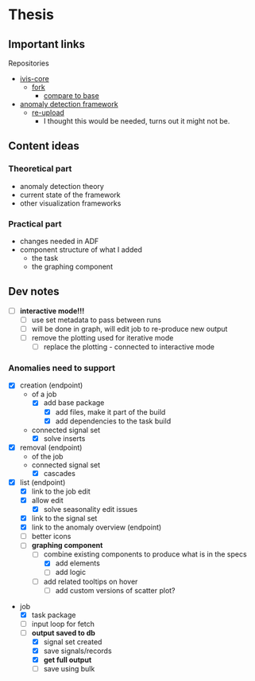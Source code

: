 # Thesis

## Important links

Repositories

- [ivis-core](https://github.com/smartarch/ivis-core)
  - [fork](https://github.com/bastianluk/ivis-core)
    - [compare to base](https://github.com/smartarch/ivis-core/compare/master...bastianluk:devel)
- [anomaly detection framework](https://bitbucket.org/rakibulmdalamtime-series-anomaly-detection-framework/src/master/)
  - [re-upload](https://github.com/bastianluk/Time-series-Anomaly-Detection-Framework)
    - I thought this would be needed, turns out it might not be.

## Content ideas

### Theoretical part

- anomaly detection theory
- current state of the framework
- other visualization frameworks

### Practical part

- changes needed in ADF
- component structure of what I added
  - the task
  - the graphing component

## Dev notes

- [ ] **interactive mode!!!**
  - [ ] use set metadata to pass between runs
  - [ ] will be done in graph, will edit job to re-produce new output
  - [ ] remove the plotting used for iterative mode
    - [ ] replace the plotting - connected to interactive mode

### Anomalies need to support

- [x] creation (endpoint)
  - of a job
    - [x] add base package
      - [x] add files, make it part of the build
      - [x] add dependencies to the task build
  - connected signal set
    - [x] solve inserts
- [x] removal (endpoint)
  - of the job
  - connected signal set
    - [x] cascades
- [x] list (endpoint)
  - [x] link to the job edit
  - [x] allow edit
    - [x] solve seasonality edit issues
  - [x] link to the signal set
  - [x] link to the anomaly overview (endpoint)
  - [ ] better icons
  - [ ] **graphing component**
    - [ ] combine existing components to produce what is in the specs
      - [x] add elements
      - [ ] add logic
    - [ ] add related tooltips on hover
      - [ ] add custom versions of scatter plot?
- job
  - [x] task package
  - [ ] input loop for fetch
  - [ ] **output saved to db**
    - [x] signal set created
    - [x] save signals/records
    - [x] **get full output**
    - [ ] save using bulk
